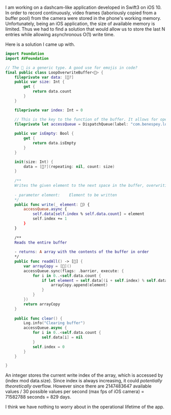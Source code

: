 I am working on a dashcam-like application developed in Swift3 on iOS 10. In order to record continuously, video frames (laboriously copied from a buffer pool) from the camera were stored in the phone's working memory. Unfortunately, being an iOS application, the size of available memory is limited. Thus we had to find a solution that would allow us to store the last N entries while allowing asynchronous O(1) write time.

Here is a solution I came up with.

```swift
import Foundation
import AVFoundation

// The 🍙 is a generic type. A good use for emojis in code?
final public class LoopOverwriteBuffer<🍙> {
	fileprivate var data: [🍙?]
	public var size: Int {
		get {
			return data.count
		}
	}

	fileprivate var index: Int = 0

	// This is the key to the function of the buffer. It allows for operations to be queued and done in a sequential order.
	fileprivate let accessQueue = DispatchQueue(label: "com.benespey.loopOverwriteBufferAccessQueue", attributes: [])
	
	public var isEmpty: Bool {
		get {
			return data.isEmpty
		}
	}

	init(size: Int) {
		data = [🍙?](repeating: nil, count: size)
	}
	
	/**
	Writes the given element to the next space in the buffer, overwriting if necessary.
	
	- parameter element:	Element to be written
	*/
	public func write(_ element: 🍙) {
		accessQueue.async {
			self.data[self.index % self.data.count] = element
			self.index += 1
		}
	}
	
	/**
	Reads the entire buffer
	
	- returns: A array with the contents of the buffer in order
	*/
	public func readAll() -> [🍙] {
		var arrayCopy = [🍙]()
		accessQueue.sync(flags: .barrier, execute: {
			for i in 0..<self.data.count {
				if let element = self.data[(i + self.index) % self.data.count] {
					arrayCopy.append(element)
				}
			}
		}) 
		return arrayCopy
	}
	
	public func clear() {
		Log.info("Clearing buffer")
		accessQueue.async {
			for i in 0..<self.data.count {
				self.data[i] = nil
			}
			self.index = 0
		}
	}

}
```

An integer stores the current write index of the array, which is accessed by (index mod data.size). Since index is always increasing, it could *potentially theoretically* overflow. However since there are 2147483647 available values / 30 possible values per second (max fps of iOS camera) = 71582788 seconds = 829 days.

I think we have nothing to worry about in the operational lifetime of the app.

